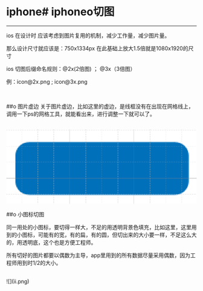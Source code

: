 # iphone# iphoneo切图

---

<p>ios 在设计时 应该考虑到图片复用的机制，减少工作量，减少图片量。</p>

<p>那么设计尺寸就应该是：750x1334px  在此基础上放大1.5倍就是1080x1920的尺寸  </p>

<p>ios 切图后缀命名规则：@2x(2倍图) ； @3x（3倍图）</p>

<p>例：icon@2x.png   ; icon@3x.png</p>


<br />


##o 图片虚边
关于图片虚边，比如这里的虚边，是线框没有在出现在网格线上，调用一下ps的网格工具，就能看出来，进行调整一下就可以了。

<br />

<img src="yy.png">


<br />

##o 小图标切图

同一用处的小图标，要切得一样大，不足的用透明背景色填充，比如这里，这里用到的小图标，可能有的宽，有的扁，有的圆，但切出来的大小要一样，不足这么大的，用透明底，这个也是方便工程师。
<p>所有切好的图片都要以<span>偶数</span>为主导，app里用到的所有数据尽量采用偶数，因为工程师用到时1/2的大小。</p>

<br />
![](ii.png)

